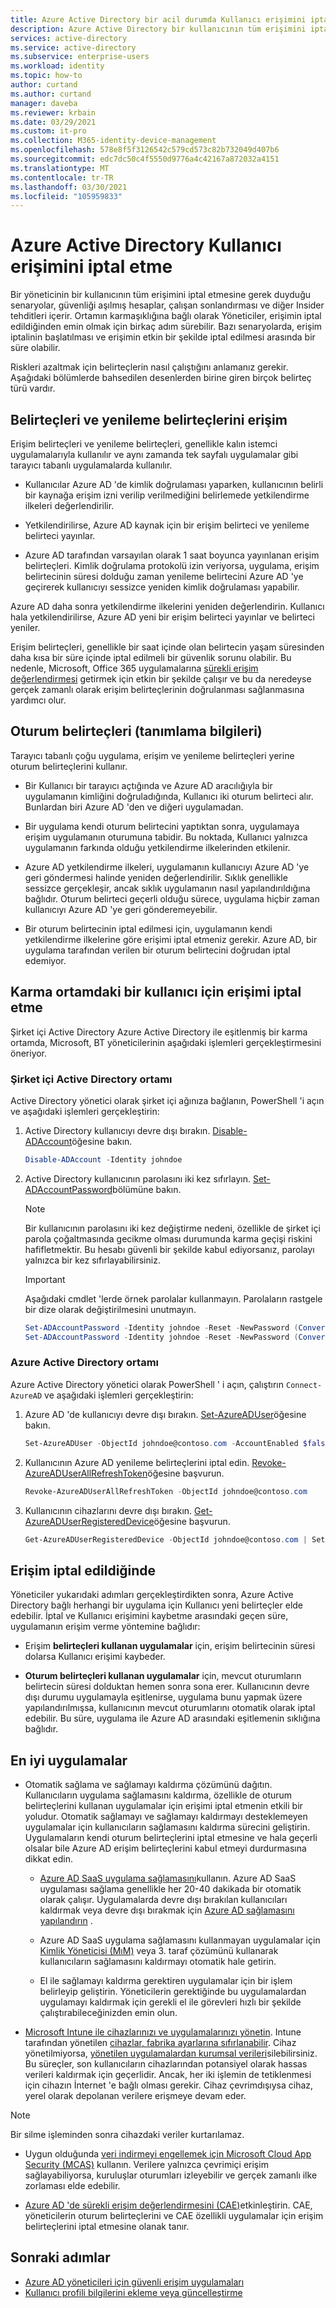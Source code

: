 ```yaml
---
title: Azure Active Directory bir acil durumda Kullanıcı erişimini iptal etme | Microsoft Docs
description: Azure Active Directory bir kullanıcının tüm erişimini iptal etme
services: active-directory
ms.service: active-directory
ms.subservice: enterprise-users
ms.workload: identity
ms.topic: how-to
author: curtand
ms.author: curtand
manager: daveba
ms.reviewer: krbain
ms.date: 03/29/2021
ms.custom: it-pro
ms.collection: M365-identity-device-management
ms.openlocfilehash: 578e8f5f3126542c579cd573c82b732049d407b6
ms.sourcegitcommit: edc7dc50c4f5550d9776a4c42167a872032a4151
ms.translationtype: MT
ms.contentlocale: tr-TR
ms.lasthandoff: 03/30/2021
ms.locfileid: "105959833"
---
```

# <a name="revoke-user-access-in-azure-active-directory"></a>Azure Active Directory Kullanıcı erişimini iptal etme

Bir yöneticinin bir kullanıcının tüm erişimini iptal etmesine gerek duyduğu senaryolar, güvenliği aşılmış hesaplar, çalışan sonlandırması ve diğer Insider tehditleri içerir. Ortamın karmaşıklığına bağlı olarak Yöneticiler, erişimin iptal edildiğinden emin olmak için birkaç adım sürebilir. Bazı senaryolarda, erişim iptalinin başlatılması ve erişimin etkin bir şekilde iptal edilmesi arasında bir süre olabilir.

Riskleri azaltmak için belirteçlerin nasıl çalıştığını anlamanız gerekir. Aşağıdaki bölümlerde bahsedilen desenlerden birine giren birçok belirteç türü vardır.

## <a name="access-tokens-and-refresh-tokens"></a>Belirteçleri ve yenileme belirteçlerini erişim

Erişim belirteçleri ve yenileme belirteçleri, genellikle kalın istemci uygulamalarıyla kullanılır ve aynı zamanda tek sayfalı uygulamalar gibi tarayıcı tabanlı uygulamalarda kullanılır.

- Kullanıcılar Azure AD 'de kimlik doğrulaması yaparken, kullanıcının belirli bir kaynağa erişim izni verilip verilmediğini belirlemede yetkilendirme ilkeleri değerlendirilir.  

- Yetkilendirilirse, Azure AD kaynak için bir erişim belirteci ve yenileme belirteci yayınlar.  

- Azure AD tarafından varsayılan olarak 1 saat boyunca yayınlanan erişim belirteçleri. Kimlik doğrulama protokolü izin veriyorsa, uygulama, erişim belirtecinin süresi dolduğu zaman yenileme belirtecini Azure AD 'ye geçirerek kullanıcıyı sessizce yeniden kimlik doğrulaması yapabilir.

Azure AD daha sonra yetkilendirme ilkelerini yeniden değerlendirin. Kullanıcı hala yetkilendirilirse, Azure AD yeni bir erişim belirteci yayınlar ve belirteci yeniler.

Erişim belirteçleri, genellikle bir saat içinde olan belirtecin yaşam süresinden daha kısa bir süre içinde iptal edilmeli bir güvenlik sorunu olabilir. Bu nedenle, Microsoft, Office 365 uygulamalarına [sürekli erişim değerlendirmesi](https://docs.microsoft.com/azure/active-directory/fundamentals/concept-fundamentals-continuous-access-evaluation) getirmek için etkin bir şekilde çalışır ve bu da neredeyse gerçek zamanlı olarak erişim belirteçlerinin doğrulanması sağlanmasına yardımcı olur.  

## <a name="session-tokens-cookies"></a>Oturum belirteçleri (tanımlama bilgileri)

Tarayıcı tabanlı çoğu uygulama, erişim ve yenileme belirteçleri yerine oturum belirteçlerini kullanır.  

- Bir Kullanıcı bir tarayıcı açtığında ve Azure AD aracılığıyla bir uygulamanın kimliğini doğruladığında, Kullanıcı iki oturum belirteci alır. Bunlardan biri Azure AD 'den ve diğeri uygulamadan.  

- Bir uygulama kendi oturum belirtecini yaptıktan sonra, uygulamaya erişim uygulamanın oturumuna tabidir. Bu noktada, Kullanıcı yalnızca uygulamanın farkında olduğu yetkilendirme ilkelerinden etkilenir.

- Azure AD yetkilendirme ilkeleri, uygulamanın kullanıcıyı Azure AD 'ye geri göndermesi halinde yeniden değerlendirilir. Sıklık genellikle sessizce gerçekleşir, ancak sıklık uygulamanın nasıl yapılandırıldığına bağlıdır. Oturum belirteci geçerli olduğu sürece, uygulama hiçbir zaman kullanıcıyı Azure AD 'ye geri gönderemeyebilir.

- Bir oturum belirtecinin iptal edilmesi için, uygulamanın kendi yetkilendirme ilkelerine göre erişimi iptal etmeniz gerekir. Azure AD, bir uygulama tarafından verilen bir oturum belirtecini doğrudan iptal edemiyor.  

## <a name="revoke-access-for-a-user-in-the-hybrid-environment"></a>Karma ortamdaki bir kullanıcı için erişimi iptal etme

Şirket içi Active Directory Azure Active Directory ile eşitlenmiş bir karma ortamda, Microsoft, BT yöneticilerinin aşağıdaki işlemleri gerçekleştirmesini öneriyor.  

### <a name="on-premises-active-directory-environment"></a>Şirket içi Active Directory ortamı

Active Directory yönetici olarak şirket içi ağınıza bağlanın, PowerShell 'i açın ve aşağıdaki işlemleri gerçekleştirin:

1. Active Directory kullanıcıyı devre dışı bırakın. [Disable-ADAccount](https://docs.microsoft.com/powershell/module/addsadministration/disable-adaccount?view=win10-ps)öğesine bakın.

    ```PowerShell
    Disable-ADAccount -Identity johndoe  
    ```

2. Active Directory kullanıcının parolasını iki kez sıfırlayın. [Set-ADAccountPassword](https://docs.microsoft.com/powershell/module/addsadministration/set-adaccountpassword?view=win10-ps)bölümüne bakın.

    > [!NOTE]
    > Bir kullanıcının parolasını iki kez değiştirme nedeni, özellikle de şirket içi parola çoğaltmasında gecikme olması durumunda karma geçişi riskini hafifletmektir. Bu hesabı güvenli bir şekilde kabul ediyorsanız, parolayı yalnızca bir kez sıfırlayabilirsiniz.

    > [!IMPORTANT]
    > Aşağıdaki cmdlet 'lerde örnek parolalar kullanmayın. Parolaların rastgele bir dize olarak değiştirilmesini unutmayın.

    ```PowerShell
    Set-ADAccountPassword -Identity johndoe -Reset -NewPassword (ConvertTo-SecureString -AsPlainText "p@ssw0rd1" -Force)
    Set-ADAccountPassword -Identity johndoe -Reset -NewPassword (ConvertTo-SecureString -AsPlainText "p@ssw0rd2" -Force)
    ```

### <a name="azure-active-directory-environment"></a>Azure Active Directory ortamı

Azure Active Directory yönetici olarak PowerShell ' i açın, çalıştırın ``Connect-AzureAD`` ve aşağıdaki işlemleri gerçekleştirin:

1. Azure AD 'de kullanıcıyı devre dışı bırakın. [Set-AzureADUser](https://docs.microsoft.com/powershell/module/azuread/Set-AzureADUser?view=azureadps-2.0)öğesine bakın.

    ```PowerShell
    Set-AzureADUser -ObjectId johndoe@contoso.com -AccountEnabled $false
    ```

2. Kullanıcının Azure AD yenileme belirteçlerini iptal edin. [Revoke-AzureADUserAllRefreshToken](https://docs.microsoft.com/powershell/module/azuread/revoke-azureaduserallrefreshtoken?view=azureadps-2.0)öğesine başvurun.

    ```PowerShell
    Revoke-AzureADUserAllRefreshToken -ObjectId johndoe@contoso.com
    ```

3. Kullanıcının cihazlarını devre dışı bırakın. [Get-AzureADUserRegisteredDevice](https://docs.microsoft.com/powershell/module/azuread/get-azureaduserregistereddevice?view=azureadps-2.0)öğesine başvurun.

    ```PowerShell
    Get-AzureADUserRegisteredDevice -ObjectId johndoe@contoso.com | Set-AzureADDevice -AccountEnabled $false
    ```
## <a name="when-access-is-revoked"></a>Erişim iptal edildiğinde

Yöneticiler yukarıdaki adımları gerçekleştirdikten sonra, Azure Active Directory bağlı herhangi bir uygulama için Kullanıcı yeni belirteçler elde edebilir. İptal ve Kullanıcı erişimini kaybetme arasındaki geçen süre, uygulamanın erişim verme yöntemine bağlıdır:

- Erişim **belirteçleri kullanan uygulamalar** için, erişim belirtecinin süresi dolarsa Kullanıcı erişimi kaybeder.

- **Oturum belirteçleri kullanan uygulamalar** için, mevcut oturumların belirtecin süresi dolduktan hemen sonra sona erer. Kullanıcının devre dışı durumu uygulamayla eşitlenirse, uygulama bunu yapmak üzere yapılandırılmışsa, kullanıcının mevcut oturumlarını otomatik olarak iptal edebilir.  Bu süre, uygulama ile Azure AD arasındaki eşitlemenin sıklığına bağlıdır.

## <a name="best-practices"></a>En iyi uygulamalar

- Otomatik sağlama ve sağlamayı kaldırma çözümünü dağıtın. Kullanıcıların uygulama sağlamasını kaldırma, özellikle de oturum belirteçlerini kullanan uygulamalar için erişimi iptal etmenin etkili bir yoludur. Otomatik sağlamayı ve sağlamayı kaldırmayı desteklemeyen uygulamalar için kullanıcıların sağlamasını kaldırma sürecini geliştirin. Uygulamaların kendi oturum belirteçlerini iptal etmesine ve hala geçerli olsalar bile Azure AD erişim belirteçlerini kabul etmeyi durdurmasına dikkat edin.

  - [Azure AD SaaS uygulama sağlamasını](https://docs.microsoft.com/azure/active-directory/app-provisioning/user-provisioning)kullanın. Azure AD SaaS uygulaması sağlama genellikle her 20-40 dakikada bir otomatik olarak çalışır. Uygulamalarda devre dışı bırakılan kullanıcıları kaldırmak veya devre dışı bırakmak için [Azure AD sağlamasını yapılandırın](https://docs.microsoft.com/azure/active-directory/saas-apps/tutorial-list) .
  
  - Azure AD SaaS uygulama sağlamasını kullanmayan uygulamalar için [Kimlik Yöneticisi (MıM)](https://docs.microsoft.com/microsoft-identity-manager/mim-how-provision-users-adds) veya 3. taraf çözümünü kullanarak kullanıcıların sağlamasını kaldırmayı otomatik hale getirin.  
  - El ile sağlamayı kaldırma gerektiren uygulamalar için bir işlem belirleyip geliştirin. Yöneticilerin gerektiğinde bu uygulamalardan uygulamayı kaldırmak için gerekli el ile görevleri hızlı bir şekilde çalıştırabileceğinizden emin olun.
  
- [Microsoft Intune ile cihazlarınızı ve uygulamalarınızı yönetin](https://docs.microsoft.com/mem/intune/remote-actions/device-management). Intune tarafından yönetilen [cihazlar, fabrika ayarlarına sıfırlanabilir](https://docs.microsoft.com/mem/intune/remote-actions/devices-wipe). Cihaz yönetilmiyorsa, [yönetilen uygulamalardan kurumsal verileri](https://docs.microsoft.com/mem/intune/apps/apps-selective-wipe)silebilirsiniz. Bu süreçler, son kullanıcıların cihazlarından potansiyel olarak hassas verileri kaldırmak için geçerlidir. Ancak, her iki işlemin de tetiklenmesi için cihazın İnternet 'e bağlı olması gerekir. Cihaz çevrimdışıysa cihaz, yerel olarak depolanan verilere erişmeye devam eder.

> [!NOTE]
> Bir silme işleminden sonra cihazdaki veriler kurtarılamaz.

- Uygun olduğunda [veri indirmeyi engellemek için Microsoft Cloud App Security (MCAS)](https://docs.microsoft.com/cloud-app-security/use-case-proxy-block-session-aad) kullanın. Verilere yalnızca çevrimiçi erişim sağlayabiliyorsa, kuruluşlar oturumları izleyebilir ve gerçek zamanlı ilke zorlaması elde edebilir.

- [Azure AD 'de sürekli erişim değerlendirmesini (CAE)](https://docs.microsoft.com/azure/active-directory/conditional-access/concept-continuous-access-evaluation)etkinleştirin. CAE, yöneticilerin oturum belirteçlerini ve CAE özellikli uygulamalar için erişim belirteçlerini iptal etmesine olanak tanır.  

## <a name="next-steps"></a>Sonraki adımlar

- [Azure AD yöneticileri için güvenli erişim uygulamaları](https://docs.microsoft.com/azure/active-directory/roles/security-planning)
- [Kullanıcı profili bilgilerini ekleme veya güncelleştirme](../fundamentals/active-directory-users-profile-azure-portal.md)
